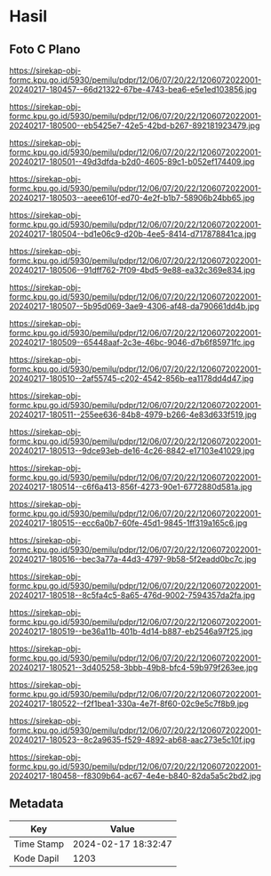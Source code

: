 # Hasil

## Foto C Plano

https://sirekap-obj-formc.kpu.go.id/5930/pemilu/pdpr/12/06/07/20/22/1206072022001-20240217-180457--66d21322-67be-4743-bea6-e5e1ed103856.jpg

https://sirekap-obj-formc.kpu.go.id/5930/pemilu/pdpr/12/06/07/20/22/1206072022001-20240217-180500--eb5425e7-42e5-42bd-b267-892181923479.jpg

https://sirekap-obj-formc.kpu.go.id/5930/pemilu/pdpr/12/06/07/20/22/1206072022001-20240217-180501--49d3dfda-b2d0-4605-89c1-b052ef174409.jpg

https://sirekap-obj-formc.kpu.go.id/5930/pemilu/pdpr/12/06/07/20/22/1206072022001-20240217-180503--aeee610f-ed70-4e2f-b1b7-58906b24bb65.jpg

https://sirekap-obj-formc.kpu.go.id/5930/pemilu/pdpr/12/06/07/20/22/1206072022001-20240217-180504--bd1e06c9-d20b-4ee5-8414-d717878841ca.jpg

https://sirekap-obj-formc.kpu.go.id/5930/pemilu/pdpr/12/06/07/20/22/1206072022001-20240217-180506--91dff762-7f09-4bd5-9e88-ea32c369e834.jpg

https://sirekap-obj-formc.kpu.go.id/5930/pemilu/pdpr/12/06/07/20/22/1206072022001-20240217-180507--5b95d069-3ae9-4306-af48-da790661dd4b.jpg

https://sirekap-obj-formc.kpu.go.id/5930/pemilu/pdpr/12/06/07/20/22/1206072022001-20240217-180509--65448aaf-2c3e-46bc-9046-d7b6f85971fc.jpg

https://sirekap-obj-formc.kpu.go.id/5930/pemilu/pdpr/12/06/07/20/22/1206072022001-20240217-180510--2af55745-c202-4542-856b-ea1178dd4d47.jpg

https://sirekap-obj-formc.kpu.go.id/5930/pemilu/pdpr/12/06/07/20/22/1206072022001-20240217-180511--255ee636-84b8-4979-b266-4e83d633f519.jpg

https://sirekap-obj-formc.kpu.go.id/5930/pemilu/pdpr/12/06/07/20/22/1206072022001-20240217-180513--9dce93eb-de16-4c26-8842-e17103e41029.jpg

https://sirekap-obj-formc.kpu.go.id/5930/pemilu/pdpr/12/06/07/20/22/1206072022001-20240217-180514--c6f6a413-856f-4273-90e1-6772880d581a.jpg

https://sirekap-obj-formc.kpu.go.id/5930/pemilu/pdpr/12/06/07/20/22/1206072022001-20240217-180515--ecc6a0b7-60fe-45d1-9845-1ff319a165c6.jpg

https://sirekap-obj-formc.kpu.go.id/5930/pemilu/pdpr/12/06/07/20/22/1206072022001-20240217-180516--bec3a77a-44d3-4797-9b58-5f2eadd0bc7c.jpg

https://sirekap-obj-formc.kpu.go.id/5930/pemilu/pdpr/12/06/07/20/22/1206072022001-20240217-180518--8c5fa4c5-8a65-476d-9002-7594357da2fa.jpg

https://sirekap-obj-formc.kpu.go.id/5930/pemilu/pdpr/12/06/07/20/22/1206072022001-20240217-180519--be36a11b-401b-4d14-b887-eb2546a97f25.jpg

https://sirekap-obj-formc.kpu.go.id/5930/pemilu/pdpr/12/06/07/20/22/1206072022001-20240217-180521--3d405258-3bbb-49b8-bfc4-59b979f263ee.jpg

https://sirekap-obj-formc.kpu.go.id/5930/pemilu/pdpr/12/06/07/20/22/1206072022001-20240217-180522--f2f1bea1-330a-4e7f-8f60-02c9e5c7f8b9.jpg

https://sirekap-obj-formc.kpu.go.id/5930/pemilu/pdpr/12/06/07/20/22/1206072022001-20240217-180523--8c2a9635-f529-4892-ab68-aac273e5c10f.jpg

https://sirekap-obj-formc.kpu.go.id/5930/pemilu/pdpr/12/06/07/20/22/1206072022001-20240217-180458--f8309b64-ac67-4e4e-b840-82da5a5c2bd2.jpg


## Metadata

| Key        | Value               |
| ---------- | ------------------- |
| Time Stamp | 2024-02-17 18:32:47 |
| Kode Dapil | 1203                |



